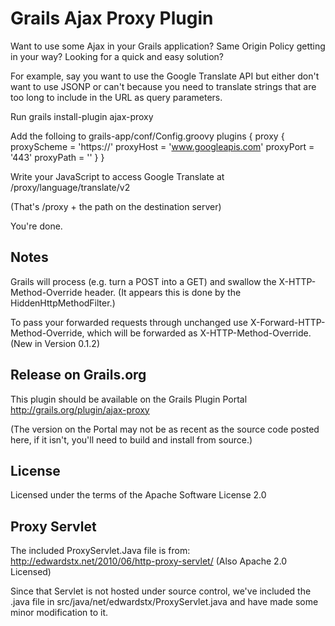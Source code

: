 Grails Ajax Proxy Plugin
========================

Want to use some Ajax in your Grails application?  Same Origin Policy getting in your way?  Looking for a quick and easy solution?

For example, say you want to use the Google Translate API but either don't want to use JSONP or can't because you need to translate strings that are too long to include in the URL as query parameters.

Run
    grails install-plugin ajax-proxy
    
Add the folloing to grails-app/conf/Config.groovy
    plugins {
      proxy {
        proxyScheme = 'https://'
        proxyHost = 'www.googleapis.com'
        proxyPort = '443'
        proxyPath = ''
      }
    }
    
Write your JavaScript to access Google Translate at
    /proxy/language/translate/v2
    
(That's /proxy + the path on the destination server)

You're done.

Notes
-----
Grails will process (e.g. turn a POST into a GET) and swallow the X-HTTP-Method-Override header.  (It appears this is done by the HiddenHttpMethodFilter.)

To pass your forwarded requests through unchanged use X-Forward-HTTP-Method-Override, which will be forwarded as X-HTTP-Method-Override.  (New in Version 0.1.2)

Release on Grails.org
---------------------
This plugin should be available on the Grails Plugin Portal
http://grails.org/plugin/ajax-proxy

(The version on the Portal may not be as recent as the source code posted here, if it isn't, you'll need to build and install from source.)

License
-------
Licensed under the terms of the Apache Software License 2.0

Proxy Servlet
-------------
The included ProxyServlet.Java file is from:
http://edwardstx.net/2010/06/http-proxy-servlet/
(Also Apache 2.0 Licensed)

Since that Servlet is not hosted under source control, we've included the .java file in src/java/net/edwardstx/ProxyServlet.java and have made some minor modification to it.

